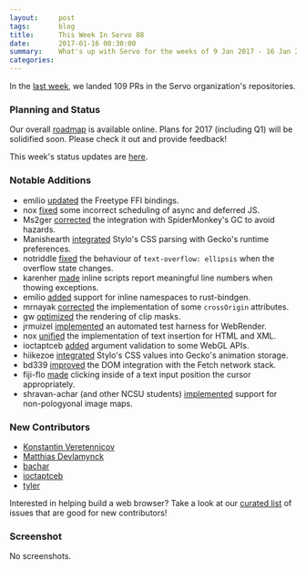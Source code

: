 ```yaml
---
layout:     post
tags:       blog
title:      This Week In Servo 88
date:       2017-01-16 00:30:00
summary:    What's up with Servo for the weeks of 9 Jan 2017 - 16 Jan 2017
categories:
---
```


In the [last week](https://github.com/pulls?utf8=%E2%9C%93&q=is%3Apr+is%3Amerged+closed%3A2017-01-09..2017-01-16+user%3Aservo+),
we landed 109 PRs in the Servo organization's repositories.

### Planning and Status

Our overall [roadmap](https://github.com/servo/servo/wiki/Roadmap) is available online. Plans for 2017 (including Q1) will be
solidified soon. Please check it out and provide feedback!

This week's status updates are [here](https://www.standu.ps/project/servo/).

### Notable Additions

- emilio [updated](https://github.com/servo/rust-freetype/pull/48) the Freetype FFI bindings.
- nox [fixed](https://github.com/servo/servo/pull/15011) some incorrect scheduling of async and deferred JS.
- Ms2ger [corrected](https://github.com/servo/rust-mozjs/pull/326) the integration with SpiderMonkey's GC to avoid hazards.
- Manishearth [integrated](https://github.com/servo/servo/pull/14999) Stylo's CSS parsing with Gecko's runtime preferences.
- notriddle [fixed](https://github.com/servo/servo/pull/14989) the behaviour of `text-overflow: ellipsis` when the overflow state changes.
- karenher [made](https://github.com/servo/servo/pull/14963) inline scripts report meaningful line numbers when thowing exceptions.
- emilio [added](https://github.com/servo/rust-bindgen/pull/395) support for inline namespaces to rust-bindgen.
- mrnayak [corrected](https://github.com/servo/servo/pull/14940) the implementation of some `crossOrigin` attributes.
- gw [optimized](https://github.com/servo/webrender/pull/696) the rendering of clip masks.
- jrmuizel [implemented](https://github.com/servo/webrender/pull/695) an automated test harness for WebRender.
- nox [unified](https://github.com/servo/servo/pull/14928) the implementation of text insertion for HTML and XML.
- ioctaptceb [added](https://github.com/servo/servo/pull/14924) argument validation to some WebGL APIs.
- hiikezoe [integrated](https://github.com/servo/servo/pull/14879) Stylo's CSS values into Gecko's animation storage.
- bd339 [improved](https://github.com/servo/servo/pull/14868) the DOM integration with the Fetch network stack.
- fiji-flo [made](https://github.com/servo/servo/pull/14291) clicking inside of a text input position the cursor appropriately.
- shravan-achar (and other NCSU students) [implemented](https://github.com/servo/servo/pull/13972) support for non-pologyonal image maps.

### New Contributors

- [Konstantin Veretennicov](https://github.com/kveretennicov)
- [Matthias Devlamynck](https://github.com/mdevlamynck)
- [bachar](https://github.com/)
- [ioctaptceb](https://github.com/ioctaptceb)
- [tyler](https://github.com/tydus101)

Interested in helping build a web browser? Take a look at our [curated list](https://starters.servo.org/) of issues that are good for new contributors!

### Screenshot

No screenshots.
